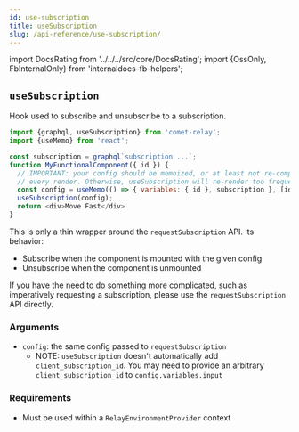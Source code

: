 ```yaml
---
id: use-subscription
title: useSubscription
slug: /api-reference/use-subscription/
---
```


import DocsRating from '../../../src/core/DocsRating';
import {OssOnly, FbInternalOnly} from 'internaldocs-fb-helpers';

## `useSubscription`

Hook used to subscribe and unsubscribe to a subscription.

```js
import {graphql, useSubscription} from 'comet-relay';
import {useMemo} from 'react';

const subscription = graphql`subscription ...`;
function MyFunctionalComponent({ id }) {
  // IMPORTANT: your config should be memoized, or at least not re-computed
  // every render. Otherwise, useSubscription will re-render too frequently.
  const config = useMemo(() => { variables: { id }, subscription }, [id]);
  useSubscription(config);
  return <div>Move Fast</div>
}
```

This is only a thin wrapper around the `requestSubscription` API. Its behavior:

* Subscribe when the component is mounted with the given config
* Unsubscribe when the component is unmounted

If you have the need to do something more complicated, such as imperatively requesting a subscription, please use the `requestSubscription` API directly.

### Arguments

* `config`: the same config passed to `requestSubscription`
    * NOTE: `useSubscription` doesn't automatically add `client_subscription_id`. You may need to provide an arbitrary `client_subscription_id` to `config.variables.input`

### Requirements

* Must be used within a `RelayEnvironmentProvider` context


<DocsRating />
